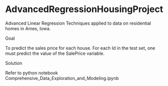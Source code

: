 # AdvancedRegressionHousingProject
Advanced Linear Regression Techniques applied to data on residential homes in Ames, Iowa.

Goal

To predict the sales price for each house. For each Id in the test set, one must predict the value of the SalePrice variable. 

Solution 

Refer to python notebook Comprehensive_Data_Exploration_and_Modeling.ipynb
